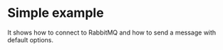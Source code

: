 # Simple example

It shows how to connect to RabbitMQ and how to send a message with default options.